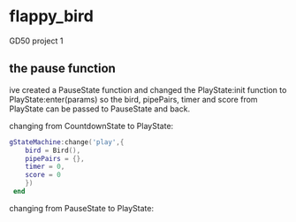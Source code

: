 # flappy_bird
GD50 project 1

## the pause function
 ive created a PauseState function and changed the PlayState:init function to PlayState:enter(params) so the bird, pipePairs, timer and score from PlayState can be passed to PauseState and back.

changing from CountdownState to PlayState:
```lua
gStateMachine:change('play',{
    bird = Bird(),
    pipePairs = {},
    timer = 0,
    score = 0
    })
 end
```

changing from PauseState to PlayState:
